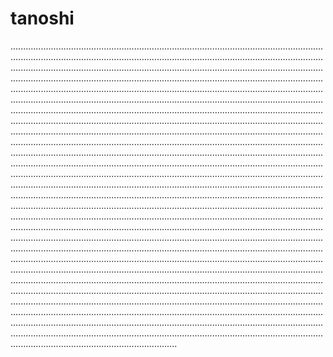 # tanoshi
..................................................................................................................................................................................................................................................................................................................................................................................................................................................................................................................................................................................................................................................................................................................................................................................................................................................................................................................................................................................................................................................................................................................................................................................................................................................................................................................................................................................................................................................................................................................................................................................................................................................................................................................................................................................................................................................................................................................................................................................................................................................................................................................................................................................................................................................................................................................................................................................................................................................................................................................................................................................................................................................................................................................................................................................................................................................................................................................................................................................................................................................................................................................................................................................................................................................................................................................................................................................................................................................................................................................................................................................................................................................................................